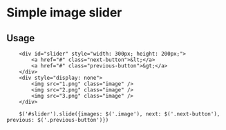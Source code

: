 # Simple image slider 

## Usage

        <div id="slider" style="width: 300px; height: 200px;">
            <a href="#" class="next-button">&lt;</a>
            <a href="#" class="previous-button">&gt;</a>
        </div>
        <div style="display: none">
            <img src="1.png" class="image" />
            <img src="2.png" class="image" />
            <img src="3.png" class="image" />
        </div>

        $('#slider').slide({images: $('.image'), next: $('.next-button'), previous: $('.previous-button')})

